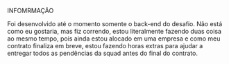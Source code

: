 INFOMRMAÇÃO

Foi desenvolvido até o momento somente o back-end do desafio.
Não está como eu gostaria, mas fiz correndo, estou literalmente fazendo duas coisa ao mesmo tempo, pois ainda estou alocado em uma empresa e como meu contrato finaliza em breve, 
estou fazendo horas extras para ajudar a entregar todos as pendências da squad antes do final do contrato.

